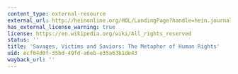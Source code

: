```yaml
---
content_type: external-resource
external_url: http://heinonline.org/HOL/LandingPage?handle=hein.journals/hilj42&div=13&id=&page=
has_external_license_warning: true
license: https://en.wikipedia.org/wiki/All_rights_reserved
status: ''
title: 'Savages, Victims and Saviors: The Metaphor of Human Rights'
uid: ecf04d0f-35bd-49fd-a6eb-e35a63b1de43
wayback_url: ''
---
```

